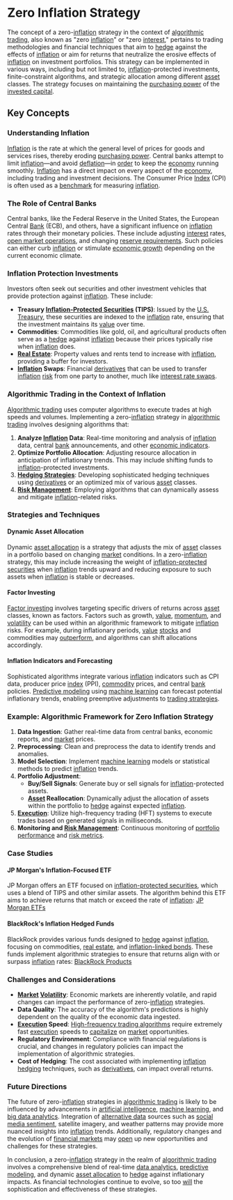# Zero Inflation Strategy

The concept of a zero-[inflation](../i/inflation.md) strategy in the context of [algorithmic trading](../a/algorithmic_trading.md), also known as "zero [inflation](../i/inflation.md)" or "zero [interest](../i/interest.md)," pertains to trading methodologies and financial techniques that aim to [hedge](../h/hedge.md) against the effects of [inflation](../i/inflation.md) or aim for returns that neutralize the erosive effects of [inflation](../i/inflation.md) on investment portfolios. This strategy can be implemented in various ways, including but not limited to, [inflation](../i/inflation.md)-protected investments, finite-constraint algorithms, and strategic allocation among different [asset](../a/asset.md) classes. The strategy focuses on maintaining the [purchasing power](../p/purchasing_power.md) of the [invested capital](../i/invested_capital.md).

## Key Concepts

### Understanding Inflation

[Inflation](../i/inflation.md) is the rate at which the general level of prices for goods and services rises, thereby eroding [purchasing power](../p/purchasing_power.md). Central banks attempt to limit [inflation](../i/inflation.md)—and avoid [deflation](../d/deflation.md)—in [order](../o/order.md) to keep the [economy](../e/economy.md) running smoothly. [Inflation](../i/inflation.md) has a direct impact on every aspect of the [economy](../e/economy.md), including trading and investment decisions. The Consumer Price [Index](../i/index_instrument.md) (CPI) is often used as a [benchmark](../b/benchmark.md) for measuring [inflation](../i/inflation.md).

### The Role of Central Banks

Central banks, like the Federal Reserve in the United States, the European Central [Bank](../b/bank.md) (ECB), and others, have a significant influence on [inflation](../i/inflation.md) rates through their monetary policies. These include adjusting [interest](../i/interest.md) rates, [open market operations](../o/open_market_operations.md), and changing [reserve requirements](../r/reserve_requirements.md). Such policies can either curb [inflation](../i/inflation.md) or stimulate [economic growth](../e/economic_growth.md) depending on the current economic climate.

### Inflation Protection Investments

Investors often seek out securities and other investment vehicles that provide protection against [inflation](../i/inflation.md). These include:

- **Treasury [Inflation-Protected Securities](../i/inflation-protected_securities.md) (TIPS)**: Issued by the [U.S. Treasury](../u/u.s._treasury.md), these securities are indexed to the [inflation](../i/inflation.md) rate, ensuring that the investment maintains its [value](../v/value.md) over time.
- **Commodities**: Commodities like gold, oil, and agricultural products often serve as a [hedge](../h/hedge.md) against [inflation](../i/inflation.md) because their prices typically rise when [inflation](../i/inflation.md) does.
- **[Real Estate](../r/real_estate.md)**: Property values and rents tend to increase with [inflation](../i/inflation.md), providing a buffer for investors.
- **[Inflation](../i/inflation.md) Swaps**: Financial [derivatives](../d/derivatives.md) that can be used to transfer [inflation](../i/inflation.md) [risk](../r/risk.md) from one party to another, much like [interest rate swaps](../i/interest_rate_swaps.md).

### Algorithmic Trading in the Context of Inflation

[Algorithmic trading](../a/algorithmic_trading.md) uses computer algorithms to execute trades at high speeds and volumes. Implementing a zero-[inflation](../i/inflation.md) strategy in [algorithmic trading](../a/algorithmic_trading.md) involves designing algorithms that:
1. **Analyze [Inflation](../i/inflation.md) Data**: Real-time monitoring and analysis of [inflation](../i/inflation.md) data, central [bank](../b/bank.md) announcements, and other [economic indicators](../e/economic_indicators.md).
2. **Optimize Portfolio Allocation**: Adjusting resource allocation in anticipation of inflationary trends. This may include shifting funds to [inflation](../i/inflation.md)-protected investments.
3. **[Hedging Strategies](../h/hedging_strategies.md)**: Developing sophisticated hedging techniques using [derivatives](../d/derivatives.md) or an optimized mix of various [asset](../a/asset.md) classes.
4. **[Risk Management](../r/risk_management.md)**: Employing algorithms that can dynamically assess and mitigate [inflation](../i/inflation.md)-related risks.

### Strategies and Techniques

#### Dynamic Asset Allocation

Dynamic [asset allocation](../a/asset_allocation.md) is a strategy that adjusts the mix of [asset](../a/asset.md) classes in a portfolio based on changing [market](../m/market.md) conditions. In a zero-[inflation](../i/inflation.md) strategy, this may include increasing the weight of [inflation-protected securities](../i/inflation-protected_securities.md) when [inflation](../i/inflation.md) trends upward and reducing exposure to such assets when [inflation](../i/inflation.md) is stable or decreases.

#### Factor Investing

[Factor investing](../f/factor_investing.md) involves targeting specific drivers of returns across [asset](../a/asset.md) classes, known as factors. Factors such as growth, [value](../v/value.md), [momentum](../m/momentum.md), and [volatility](../v/volatility.md) can be used within an algorithmic framework to mitigate [inflation](../i/inflation.md) risks. For example, during inflationary periods, [value](../v/value.md) [stocks](../s/stock.md) and commodities may [outperform](../o/outperform.md), and algorithms can shift allocations accordingly.

#### Inflation Indicators and Forecasting

Sophisticated algorithms integrate various [inflation](../i/inflation.md) indicators such as CPI data, producer price [index](../i/index_instrument.md) (PPI), [commodity](../c/commodity.md) prices, and central [bank](../b/bank.md) policies. [Predictive modeling](../p/predictive_modeling.md) using [machine learning](../m/machine_learning.md) can forecast potential inflationary trends, enabling preemptive adjustments to [trading strategies](../t/trading_strategies.md).

### Example: Algorithmic Framework for Zero Inflation Strategy

1. **Data Ingestion**: Gather real-time data from central banks, economic reports, and [market](../m/market.md) prices.
2. **Preprocessing**: Clean and preprocess the data to identify trends and anomalies.
3. **Model Selection**: Implement [machine learning](../m/machine_learning.md) models or statistical methods to predict [inflation](../i/inflation.md) trends.
4. **Portfolio Adjustment**:
   - **Buy/Sell Signals**: Generate buy or sell signals for [inflation](../i/inflation.md)-protected assets.
   - **[Asset](../a/asset.md) Reallocation**: Dynamically adjust the allocation of assets within the portfolio to [hedge](../h/hedge.md) against expected [inflation](../i/inflation.md).
5. **[Execution](../e/execution.md)**: Utilize high-frequency trading (HFT) systems to execute trades based on generated signals in milliseconds.
6. **Monitoring and [Risk Management](../r/risk_management.md)**: Continuous monitoring of [portfolio performance](../p/portfolio_performance.md) and [risk metrics](../r/risk_metrics.md).

### Case Studies

#### JP Morgan's Inflation-Focused ETF

JP Morgan offers an ETF focused on [inflation-protected securities](../i/inflation-protected_securities.md), which uses a blend of TIPS and other similar assets. The algorithm behind this ETF aims to achieve returns that match or exceed the rate of [inflation](../i/inflation.md):
[JP Morgan ETFs](https://am.jpmorgan.com/us/en/asset-management/gim/adv/products/etf/)

#### BlackRock's Inflation Hedged Funds

BlackRock provides various funds designed to [hedge](../h/hedge.md) against [inflation](../i/inflation.md), focusing on commodities, [real estate](../r/real_estate.md), and [inflation-linked bonds](../i/inflation-linked_bonds.md). These funds implement algorithmic strategies to ensure that returns align with or surpass [inflation](../i/inflation.md) rates:
[BlackRock Products](https://www.blackrock.com/us/individual/products)

### Challenges and Considerations

- **[Market](../m/market.md) [Volatility](../v/volatility.md)**: Economic markets are inherently volatile, and rapid changes can impact the performance of zero-[inflation](../i/inflation.md) strategies.
- **Data Quality**: The accuracy of the algorithm's predictions is highly dependent on the quality of the economic data ingested.
- **[Execution](../e/execution.md) Speed**: [High-frequency trading algorithms](../h/high-frequency_trading_algorithms.md) require extremely fast [execution](../e/execution.md) speeds to [capitalize](../c/capitalize.md) on [market](../m/market.md) opportunities.
- **Regulatory Environment**: Compliance with financial regulations is crucial, and changes in regulatory policies can impact the implementation of algorithmic strategies.
- **Cost of Hedging**: The cost associated with implementing [inflation hedging](../i/inflation_hedging.md) techniques, such as [derivatives](../d/derivatives.md), can impact overall returns.

### Future Directions

The future of zero-[inflation](../i/inflation.md) strategies in [algorithmic trading](../a/algorithmic_trading.md) is likely to be influenced by advancements in [artificial intelligence](../a/artificial_intelligence_in_trading.md), [machine learning](../m/machine_learning.md), and [big data analytics](../b/big_data_analytics_in_trading.md). Integration of [alternative data](../a/alternative_data.md) sources such as [social media sentiment](../s/social_media_sentiment.md), satellite imagery, and weather patterns may provide more nuanced insights into [inflation](../i/inflation.md) trends. Additionally, regulatory changes and the evolution of [financial markets](../f/financial_market.md) may [open](../o/open.md) up new opportunities and challenges for these strategies.

In conclusion, a zero-[inflation](../i/inflation.md) strategy in the realm of [algorithmic trading](../a/algorithmic_trading.md) involves a comprehensive blend of real-time [data analytics](../d/data_analytics.md), [predictive modeling](../p/predictive_modeling.md), and dynamic [asset allocation](../a/asset_allocation.md) to [hedge](../h/hedge.md) against inflationary impacts. As financial technologies continue to evolve, so too [will](../w/will.md) the sophistication and effectiveness of these strategies.

